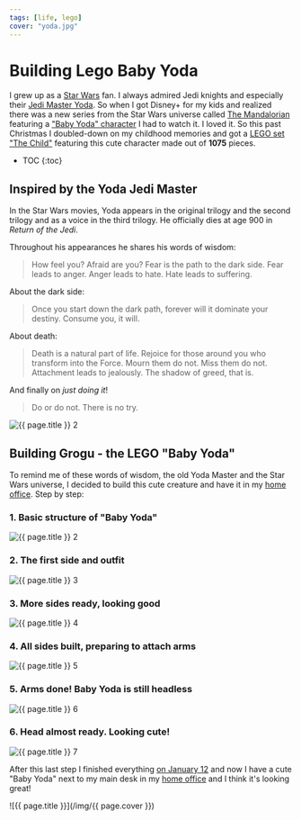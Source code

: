 ```yaml
---
tags: [life, lego]
cover: "yoda.jpg"
---
```


# Building Lego Baby Yoda

I grew up as a [Star Wars](https://en.wikipedia.org/wiki/Star_Wars) fan. I always admired Jedi knights and especially their [Jedi Master Yoda](https://en.wikipedia.org/wiki/Yoda). So when I got Disney+ for my kids and realized there was a new series from the Star Wars universe called [The Mandalorian](https://en.wikipedia.org/wiki/The_Mandalorian) featuring a ["Baby Yoda" character](https://en.wikipedia.org/wiki/Grogu) I had to watch it. I loved it. So this past Christmas I doubled-down on my childhood memories and got a [LEGO set "The Child"](https://www.lego.com/en-us/product/the-child-75318) featuring this cute character made out of **1075** pieces.

<!--More-->

* TOC
{:toc}

## Inspired by the Yoda Jedi Master

In the Star Wars movies, Yoda appears in the original trilogy and the second trilogy and as a voice in the third trilogy. He officially dies at age 900 in *Return of the Jedi*.

Throughout his appearances he shares his words of wisdom:

> How feel you? Afraid are you? Fear is the path to the dark side. Fear leads to anger. Anger leads to hate. Hate leads to suffering.

About the dark side:

> Once you start down the dark path, forever will it dominate your destiny. Consume you, it will.

About death:

> Death is a natural part of life. Rejoice for those around you who transform into the Force. Mourn them do not. Miss them do not. Attachment leads to jealously. The shadow of greed, that is.

And finally on *just doing it*!

> Do or do not. There is no try.

![{{ page.title }} 2](/img/yoda-master.jpg)

## Building Grogu - the LEGO "Baby Yoda"

To remind me of these words of wisdom, the old Yoda Master and the Star Wars universe, I decided to build this cute creature and have it in my [home office](/office). Step by step:

### 1. Basic structure of "Baby Yoda"

![{{ page.title }} 2](/img/yoda-2.jpg)

### 2. The first side and outfit

![{{ page.title }} 3](/img/yoda-3.jpg)

### 3. More sides ready, looking good

![{{ page.title }} 4](/img/yoda-4.jpg)

### 4. All sides built, preparing to attach arms

![{{ page.title }} 5](/img/yoda-5.jpg)

### 5. Arms done! Baby Yoda is still headless

![{{ page.title }} 6](/img/yoda-6.jpg)

### 6. Head almost ready. Looking cute!

![{{ page.title }} 7](/img/yoda-7.jpg)

After this last step I finished everything [on January 12](https://www.instagram.com/p/CJ8QbHiHCBg/) and now I have a cute "Baby Yoda" next to my main desk in my [home office](/office) and I think it's looking great!

![{{ page.title }}](/img/{{ page.cover }})

[n]: https://michael.gratis/nozbe
[np]: https://michael.gratis/nozbepersonal